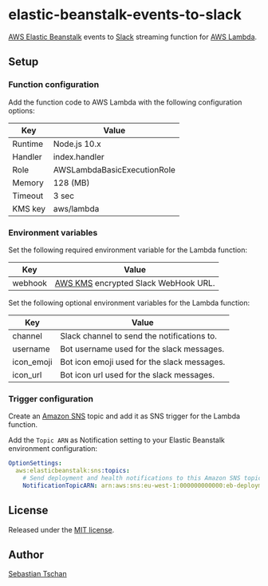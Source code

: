 # elastic-beanstalk-events-to-slack

[AWS Elastic Beanstalk](https://aws.amazon.com/elasticbeanstalk/) events to
[Slack](https://slack.com/) streaming function for
[AWS Lambda](https://aws.amazon.com/lambda/).

## Setup

### Function configuration

Add the function code to AWS Lambda with the following configuration options:

| Key     | Value                       |
| ------- | --------------------------- |
| Runtime | Node.js 10.x                |
| Handler | index.handler               |
| Role    | AWSLambdaBasicExecutionRole |
| Memory  | 128 (MB)                    |
| Timeout | 3 sec                       |
| KMS key | aws/lambda                  |

### Environment variables

Set the following required environment variable for the Lambda function:

| Key     | Value                                                               |
| ------- | ------------------------------------------------------------------- |
| webhook | [AWS KMS](https://aws.amazon.com/kms/) encrypted Slack WebHook URL. |

Set the following optional environment variables for the Lambda function:

| Key        | Value                                       |
| ---------- | ------------------------------------------- |
| channel    | Slack channel to send the notifications to. |
| username   | Bot username used for the slack messages.   |
| icon_emoji | Bot icon emoji used for the slack messages. |
| icon_url   | Bot icon url used for the slack messages.   |

### Trigger configuration

Create an [Amazon SNS](https://aws.amazon.com/sns/) topic and add it as SNS
trigger for the Lambda function.

Add the `Topic ARN` as Notification setting to your Elastic Beanstalk
environment configuration:

```yml
OptionSettings:
  aws:elasticbeanstalk:sns:topics:
    # Send deployment and health notifications to this Amazon SNS topic:
    NotificationTopicARN: arn:aws:sns:eu-west-1:000000000000:eb-deployments
```

## License

Released under the [MIT license](https://opensource.org/licenses/MIT).

## Author

[Sebastian Tschan](https://blueimp.net/)
